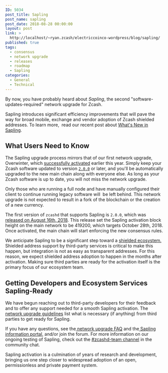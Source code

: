 ```yaml
---
ID: 5034
post_title: Sapling
post_name: sapling
post_date: 2018-08-28 00:00:00
layout: post
link: >
  http://localhost/~ryan.zcash/electriccoinco-wordpress/blog/sapling/
published: true
tags:
  - consensus
  - network upgrade
  - releases
  - roadmap
  - Sapling
categories:
  - General
  - Technical
---
```

<p>By now, you have probably heard about<i> Sapling</i>, the second "software-updates-required" network upgrade for Zcash.</p>
<p>Sapling introduces significant efficiency improvements that will pave the way for broad mobile, exchange and vendor adoption of Zcash shielded addresses. To learn more,  read our recent post about <a href="/blog/whats-new-in-sapling/">What's New in Sapling</a>.</p>
<h2>What Users Need to Know</h2>
<p>The Sapling upgrade process mirrors that of our first network upgrade, Overwinter, which <a href="/blog/overwinter-activated-successfully/">successfully activated</a> earlier this year. Simply keep your Zcash software updated to version <a href="https://z.cash/download.html"><code>2.0.0</code></a> or later, and you'll be automatically upgraded to the new main chain along with everyone else. As long as your Zcash software is up to date, you will not miss the network upgrade.</p>
<p>Only those who are running a full node and have manually configured their client to continue running legacy software will  be left behind. This network upgrade is not expected to result in a fork of the blockchain or the creation of a new currency.</p>
<p>The first version of <code>zcashd</code> that supports Sapling is <code>2.0.0</code>, which was <a href="/blog/new-release-2-0-0/">released on August 16th, 2018</a>. This release set the Sapling activation block height on the main network to be 419200, which targets October 28th, 2018. Once activated, the main chain will start enforcing the new consensus rules.</p>
<p>We anticipate Sapling to be a significant step toward a <a href="/blog/shielded-ecosystem/">shielded ecosystem.</a>  Shielded address support by third-party services is critical to make this happen, but integration is not as easy as transparent addresses. For this reason, we expect shielded address adoption to happen in the months after activation. Making sure third parties are ready for the activation itself is the primary focus of our ecosystem team.</p>
<h2>Getting Developers and Ecosystem Services Sapling-Ready</h2>
<p>We have begun reaching out to third-party developers for their feedback and to offer any support needed for a smooth Sapling activation. The <a href="https://zcash.readthedocs.io/en/latest/rtd_pages/rtd_docs/nu_dev_guide.html">network upgrade guidelines</a> list what is necessary (if anything) from third parties to get ready for Sapling.</p>
<p>If you have any questions, see the<a href="https://z.cash/support/faq.html#network-upgrade"> network upgrade FAQ</a> and the<a href="https://z.cash/upgrade/sapling.html"> Sapling information portal</a>, and/or join the forum. For more information on our ongoing testing of Sapling, check out the <a href="https://chat.zcashcommunity.com/channel/zcashd-team">#zcashd-team channel</a> in the community chat.</p>
<p>Sapling activation is a culmination of years of research and development, bringing us one step closer to widespread adoption of an open, permissionless and private payment system.</p>
